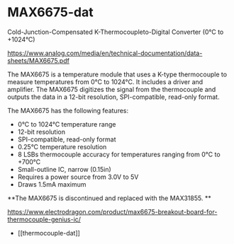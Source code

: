 
# MAX6675-dat 

Cold-Junction-Compensated K-Thermocoupleto-Digital Converter (0°C to +1024°C)

https://www.analog.com/media/en/technical-documentation/data-sheets/MAX6675.pdf


The MAX6675 is a temperature module that uses a K-type thermocouple to measure temperatures from 0°C to 1024°C. It includes a driver and amplifier. The MAX6675 digitizes the signal from the thermocouple and outputs the data in a 12-bit resolution, SPI-compatible, read-only format. 


The MAX6675 has the following features: 
- 0°C to 1024°C temperature range
- 12-bit resolution
- SPI-compatible, read-only format
- 0.25°C temperature resolution
- 8 LSBs thermocouple accuracy for temperatures ranging from 0°C to +700°C
- Small-outline IC, narrow (0.15in)
- Requires a power source from 3.0V to 5V
- Draws 1.5mA maximum


**The MAX6675 is discontinued and replaced with the MAX31855. **


https://www.electrodragon.com/product/max6675-breakout-board-for-thermocouple-genius-ic/

- [[thermocouple-dat]]